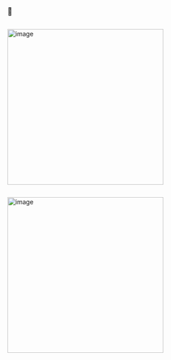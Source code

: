 ### 🔷

```swift

```

<img width="350" alt="image" src="">

```swift

```

<img width="350" alt="image" src="">

